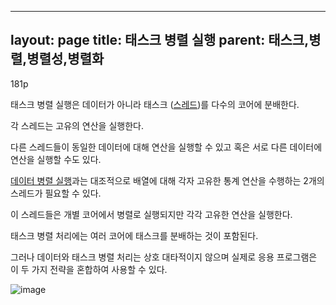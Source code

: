 ---
layout: page
title: 태스크 병렬 실행
parent: 태스크,병렬,병렬성,병렬화
--
181p

태스크 병렬 실행은 데이터가 아니라 태스크 ([스레드](스레드.html))를 다수의 코어에 분배한다.

각 스레드는 고유의 연산을 실행한다.

다른 스레드들이 동일한 데이터에 대해 연산을 실행할 수 있고 혹은 서로 다른 데이터에 연산을 실행할 수도 있다.

[데이터 병렬 실행](데이터-병렬-실행.html)과는 대조적으로 배열에 대해 각자 고유한 통계 연산을 수행하는 2개의 스레드가 필요할 수 있다.

이 스레드들은 개별 코어에서 병렬로 실행되지만 각각 고유한 연산을 실행한다.

태스크 병렬 처리에는 여러 코어에 태스크를 분배하는 것이 포함된다.

그러나 데이터와 태스크 병렬 처리는 상호 대타적이지 않으며 실제로 응용 프로그램은 이 두 가지 전략을 혼합하여 사용할 수 있다.

![image](https://user-images.githubusercontent.com/116250393/211191914-fe920735-f1e8-430f-b807-3c05ab2527d8.png)

